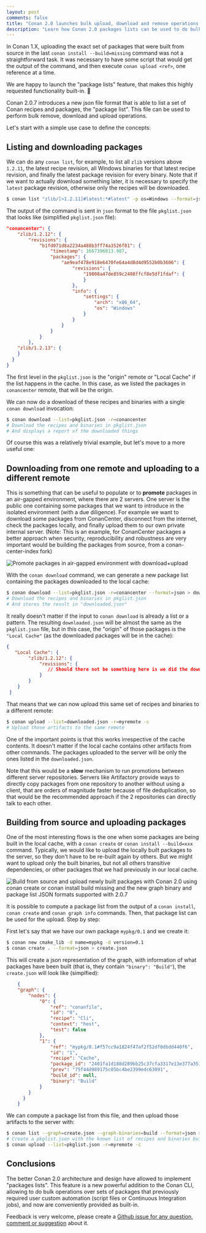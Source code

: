 ```yaml
---
layout: post
comments: false
title: "Conan 2.0 launches bulk upload, download and remove operations with 'packages lists'"
description: "Learn how Conan 2.0 packages lists can be used to do bulk upload, download and remove operations, very useful in Continuous Integration flows"
---
```



In Conan 1.X, uploading the exact set of packages that were built from source in the last ``conan install --build=missing`` command was not a straightforward task.
It was necessary to have some script that would get the output of the command, and then execute ``conan upload <ref>``, one reference at a time.

We are happy to launch the "package lists" feature, that makes this highly requested functionality built-in. 👏 

Conan 2.0.7 introduces a new json file format that is able to list a set of Conan recipes and packages, the "package list". This file can be used to perform bulk remove, download and upload operations.

Let's start with a simple use case to define the concepts:



## Listing and downloading packages

We can do any ``conan list``, for example, to list all ``zlib`` versions above ``1.2.11``, the latest recipe revision,
all Windows binaries for that latest recipe revision, and finally the latest package revision for every binary.
Note that if we want to actually download something later, it is necessary to specify the ``latest`` package revision,
otherwise only the recipes will be downloaded.

```bash
$ conan list "zlib/[>1.2.11]#latest:*#latest" -p os=Windows --format=json -r=conancenter > pkglist.json
```

The output of the command is sent in ``json`` format to the file ``pkglist.json`` that looks like (simplified ``pkglist.json`` file):


```json
"conancenter": {
    "zlib/1.2.12": {
        "revisions": {
            "b1fd071d8a2234a488b3ff74a3526f81": {
                "timestamp": 1667396813.987,
                "packages": {
                    "ae9eaf478e918e6470fe64a4d8d4d9552b0b3606": {
                        "revisions": {
                            "19808a47de859c2408ffcf8e5df1fdaf": {
                            }
                        },
                        "info": {
                            "settings": {
                                "arch": "x86_64",
                                "os": "Windows"
                            }
                        }
                    }
                }
            }
        },
    "zlib/1.2.13": {
    }
  }
}
```

The first level in the ``pkglist.json`` is the "origin" remote or "Local Cache" if the list happens in the cache. 
In this case, as we listed the packages in ``conancenter`` remote, that will be the origin.


We can now do a download of these recipes and binaries with a single ``conan download`` invocation:

```bash
$ conan download --list=pkglist.json -r=conancenter
# Download the recipes and binaries in pkglist.json
# And displays a report of the downloaded things
```

Of course this was a relatively trivial example, but let's move to a more useful one:


Downloading from one remote and uploading to a different remote
---------------------------------------------------------------

This is something that can be useful to populate or to **promote** packages in an air-gapped environment, where there are 2 servers.
One server is the public one containing some packages that we want to introduce in the isolated environment (with a due diligence).
For example we want to download some packages from ConanCenter, disconnect from the internet, check the packages locally, 
and finally upload them to our own private internal server. (Note: This is an example, for ConanCenter packages a better approach when 
security, reproducibility and robustness are very important would be building the packages from source, from a conan-center-index fork)


<p class="centered">
    <img  src="{{ site.baseurl }}/assets/post_images/2023-06-28/promote_air_gap.png" style="display: block; margin-left: auto; margin-right: auto;" alt="Promote packages in air-gapped environment with download+upload"/>
</p>


With the ``conan download`` command, we can generate a new package list containing the packages downloaded to the local cache:

```bash
$ conan download --list=pkglist.json -r=conancenter --format=json > downloaded.json
# Download the recipes and binaries in pkglist.json
# And stores the result in "downloaded.json"
```
It really doesn't matter if the input to ``conan download`` is already a list or a pattern. The resulting ``downloaded.json`` 
will be almost the same as the ``pkglist.json`` file, but in this case, the "origin" of those packages is the ``"Local Cache"`` 
(as the downloaded packages will be in the cache):


```json
{
   "Local Cache": {
        "zlib/1.2.12": {
            "revisions": {
               // Should there not be something here is we did the download?
            }
        }
    }
 }
```

That means that we can now upload this same set of recipes and binaries to a different remote:

```bash
$ conan upload --list=downloaded.json -r=myremote -c
# Upload those artifacts to the same remote
```

One of the important points is that this works irrespective of the cache contents. It doesn't matter if the local cache
contains other artifacts from other commands. The packages uploaded to the server will be only the ones listed in the ``downloaded.json``.

Note that this would be a **slow** mechanism to run promotions between different server repositories. Servers like
Artifactory provide ways to directly copy packages from one repository to another without using a client, 
that are orders of magnitude faster because of file deduplication, so that would be the recommended approach if the 2
repositories can directly talk to each other.




## Building from source and uploading packages

One of the most interesting flows is the one when some packages are being built in the local cache, with a 
``conan create`` or ``conan install --build=xxx`` command. Typically, we would like to upload the locally built
packages to the server, so they don't have to be re-built again by others. But we might want to upload only
the built binaries, but not all others transitive dependencies, or other packages that we had previously in
our local cache.

<p class="centered">
    <img  src="{{ site.baseurl }}/assets/post_images/2023-06-28/build_and_upload.png" style="display: block; margin-left: auto; margin-right: auto;" alt="Build from source and upload newly built packages with Conan 2.0 using conan create or conan install build missing and the new graph binary and package list JSON formats supported with 2.0.7"/>
</p>

It is possible to compute a package list from the output of a ``conan install``, ``conan create`` and ``conan graph info``
commands. Then, that package list can be used for the upload. Step by step:

First let's say that we have our own package ``mypkg/0.1`` and we create it:

```bash
$ conan new cmake_lib -d name=mypkg -d version=0.1
$ conan create . --format=json > create.json
```

This will create a json representation of the graph, with information of what packages have been built (that is, they contain ``"binary": "Build"``),
the ``create.json`` will look like (simplfied):

```json
    {
    "graph": {
        "nodes": {
            "0": {
                "ref": "conanfile",
                "id": "0",
                "recipe": "Cli",
                "context": "host",
                "test": false
            },
            "1": {
                "ref": "mypkg/0.1#f57cc9a1824f47af2f52df0dbdd440f6",
                "id": "1",
                "recipe": "Cache",
                "package_id": "2401fa1d188d289bb25c37cfa3317e13e377a351",
                "prev": "75f44d989175c05bc4be2399edc63091",
                "build_id": null,
                "binary": "Build"
            }
        }
      }
    }
```

We can compute a package list from this file, and then upload those artifacts to the server with:

```bash
$ conan list --graph=create.json --graph-binaries=build --format=json > pkglist.json
# Create a pkglist.json with the known list of recipes and binaries built from sources
$ conan upload --list=pkglist.json -r=myremote -c
```


## Conclusions

The better Conan 2.0 architecture and design have allowed to implement "packages lists". This feature is a new powerful addition to the Conan CLI, allowing to do bulk operations over sets of packages that
previously required user custom automation (script files or Continuous Integration jobs), and now are conveniently provided as built-in. 

Feedback is very welcome, please create a [Github issue for any question, comment or suggestion](https://github.com/conan-io/conan) about it.
